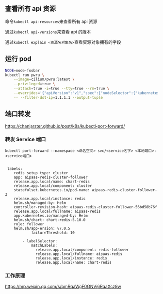 ## 查看所有 api 资源

命令`kubectl api-resources`来查看所有 api 资源

通过`kubectl api-versions`来查看 api 的版本

通过`kubectl explain <资源名对象名>`查看资源对象拥有的字段

## 运行 pod

```bash
NODE=node-foobar
kubectl run pwru \
    --image=cilium/pwru:latest \
    --privileged=true \
    --attach=true -i=true --tty=true --rm=true \
    --overrides='{"apiVersion":"v1","spec":{"nodeSelector":{"kubernetes.io/hostname":"'$NODE'"}, "hostNetwork": true, "hostPID": true}}' \
    -- --filter-dst-ip=1.1.1.1 --output-tuple
```

## 端口转发

https://chanjarster.github.io/post/k8s/kubectl-port-forward/

### 转发 Service 端口

```
kubectl port-forward --namespace <命名空间> svc/<service名字> <本地端口>:<service端口>


 labels:
    redis_setup_type: cluster
    app: aipaas-redis-cluster-follower
    release.app.local/name: chart-redis
    release.app.local/component: cluster
    statefulset.kubernetes.io/pod-name: aipaas-redis-cluster-follower-2
    release.app.local/instance: redis
    helm.sh/managed-by: Helm
    controller-revision-hash: aipaas-redis-cluster-follower-56bd58b76f
    release.app.local/fullname: aipaas-redis
    app.kubernetes.io/managed-by: Helm
    helm.sh/chart: chart-redis-5.10.0
    role: follower
    helm.sh/app-ersion: v7.0.5
            failureThreshold: 10

        - labelSelector:
            matchLabels:
              release.app.local/component: redis-follower
              release.app.local/fullname: aipaas-redis
              release.app.local/instance: redis
              release.app.local/name: chart-redis
```

### 工作原理

https://mp.weixin.qq.com/s/bmRqaWgF0GNVj6RqaXcz9w

